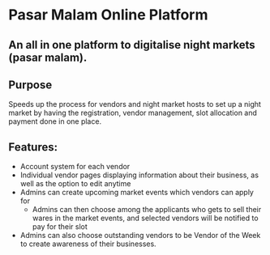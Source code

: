 # Pasar Malam Online Platform

## An all in one platform to digitalise night markets (pasar malam).

## Purpose
Speeds up the process for vendors and night market hosts to set up a night market by having the registration, vendor management, slot allocation and payment done in one place.


## Features:
- Account system for each vendor
- Individual vendor pages displaying information about their business, as well as the option to edit anytime
- Admins can create upcoming market events which vendors can apply for
  - Admins can then choose among the applicants who gets to sell their wares in the market events, and selected vendors will be notified to pay for their slot
- Admins can also choose outstanding vendors to be Vendor of the Week to create awareness of their businesses.

